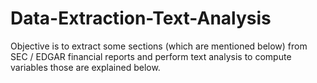 # Data-Extraction-Text-Analysis
Objective is to extract some sections (which are mentioned below) from SEC / EDGAR financial reports and perform text analysis to compute variables those are explained below.
